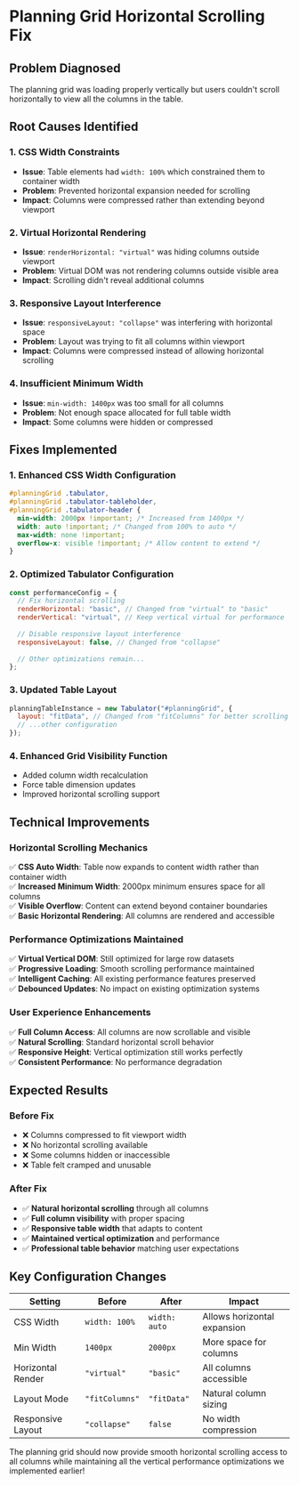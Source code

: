 # Planning Grid Horizontal Scrolling Fix

## Problem Diagnosed
The planning grid was loading properly vertically but users couldn't scroll horizontally to view all the columns in the table.

## Root Causes Identified

### 1. CSS Width Constraints
- **Issue**: Table elements had `width: 100%` which constrained them to container width
- **Problem**: Prevented horizontal expansion needed for scrolling
- **Impact**: Columns were compressed rather than extending beyond viewport

### 2. Virtual Horizontal Rendering
- **Issue**: `renderHorizontal: "virtual"` was hiding columns outside viewport
- **Problem**: Virtual DOM was not rendering columns outside visible area
- **Impact**: Scrolling didn't reveal additional columns

### 3. Responsive Layout Interference
- **Issue**: `responsiveLayout: "collapse"` was interfering with horizontal space
- **Problem**: Layout was trying to fit all columns within viewport
- **Impact**: Columns were compressed instead of allowing horizontal scrolling

### 4. Insufficient Minimum Width
- **Issue**: `min-width: 1400px` was too small for all columns
- **Problem**: Not enough space allocated for full table width
- **Impact**: Some columns were hidden or compressed

## Fixes Implemented

### 1. Enhanced CSS Width Configuration
```css
#planningGrid .tabulator,
#planningGrid .tabulator-tableholder,
#planningGrid .tabulator-header {
  min-width: 2000px !important; /* Increased from 1400px */
  width: auto !important; /* Changed from 100% to auto */
  max-width: none !important;
  overflow-x: visible !important; /* Allow content to extend */
}
```

### 2. Optimized Tabulator Configuration
```javascript
const performanceConfig = {
  // Fix horizontal scrolling
  renderHorizontal: "basic", // Changed from "virtual" to "basic"
  renderVertical: "virtual", // Keep vertical virtual for performance
  
  // Disable responsive layout interference
  responsiveLayout: false, // Changed from "collapse"
  
  // Other optimizations remain...
};
```

### 3. Updated Table Layout
```javascript
planningTableInstance = new Tabulator("#planningGrid", {
  layout: "fitData", // Changed from "fitColumns" for better scrolling
  // ...other configuration
});
```

### 4. Enhanced Grid Visibility Function
- Added column width recalculation
- Force table dimension updates
- Improved horizontal scrolling support

## Technical Improvements

### Horizontal Scrolling Mechanics
✅ **CSS Auto Width**: Table now expands to content width rather than container width  
✅ **Increased Minimum Width**: 2000px minimum ensures space for all columns  
✅ **Visible Overflow**: Content can extend beyond container boundaries  
✅ **Basic Horizontal Rendering**: All columns are rendered and accessible  

### Performance Optimizations Maintained
✅ **Virtual Vertical DOM**: Still optimized for large row datasets  
✅ **Progressive Loading**: Smooth scrolling performance maintained  
✅ **Intelligent Caching**: All existing performance features preserved  
✅ **Debounced Updates**: No impact on existing optimization systems  

### User Experience Enhancements
✅ **Full Column Access**: All columns are now scrollable and visible  
✅ **Natural Scrolling**: Standard horizontal scroll behavior  
✅ **Responsive Height**: Vertical optimization still works perfectly  
✅ **Consistent Performance**: No performance degradation  

## Expected Results

### Before Fix
- ❌ Columns compressed to fit viewport width
- ❌ No horizontal scrolling available
- ❌ Some columns hidden or inaccessible
- ❌ Table felt cramped and unusable

### After Fix
- ✅ **Natural horizontal scrolling** through all columns
- ✅ **Full column visibility** with proper spacing
- ✅ **Responsive table width** that adapts to content
- ✅ **Maintained vertical optimization** and performance
- ✅ **Professional table behavior** matching user expectations

## Key Configuration Changes

| Setting | Before | After | Impact |
|---------|--------|-------|---------|
| CSS Width | `width: 100%` | `width: auto` | Allows horizontal expansion |
| Min Width | `1400px` | `2000px` | More space for columns |
| Horizontal Render | `"virtual"` | `"basic"` | All columns accessible |
| Layout Mode | `"fitColumns"` | `"fitData"` | Natural column sizing |
| Responsive Layout | `"collapse"` | `false` | No width compression |

The planning grid should now provide smooth horizontal scrolling access to all columns while maintaining all the vertical performance optimizations we implemented earlier!

